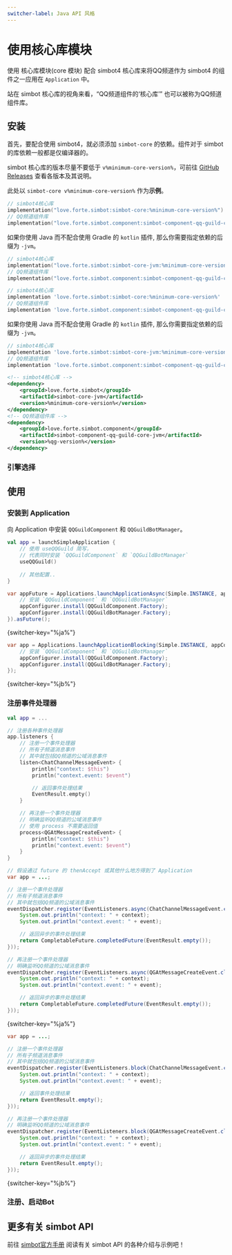 ```yaml
---
switcher-label: Java API 风格
---
```


# 使用核心库模块


<tldr>
<p>使用 <control>核心库模块(core 模块)</control> 配合 simbot4 核心库来将QQ频道作为 simbot4 的组件之一应用在 <code>Application</code> 中。</p>
</tldr>

<note>
站在 simbot 核心库的视角来看，“QQ频道组件的‘核心库’” 也可以被称为QQ频道组件库。
</note>

## 安装

首先，要配合使用 simbot4，就必须添加 `simbot-core` 的依赖。组件对于 simbot 的库依赖一般都是仅编译器的。

<tip>

simbot 核心库的版本尽量不要低于 `v%minimum-core-version%`，可前往
[GitHub Releases](https://github.com/simple-robot/simpler-robot/releases)
查看各版本及其说明。

此处以 `simbot-core v%minimum-core-version%` 作为**示例**。

</tip>


<tabs group="build">
<tab title="Gradle(Kotlin DSL)" group-key="kts">

```Kotlin
// simbot4核心库
implementation("love.forte.simbot:simbot-core:%minimum-core-version%")
// QQ频道组件库
implementation("love.forte.simbot.component:simbot-component-qq-guild-core:%qg-version%")
```

<tip>

如果你使用 Java 而不配合使用 Gradle 的 `kotlin` 插件,
那么你需要指定依赖的后缀为 `-jvm`。

```Kotlin
// simbot4核心库
implementation("love.forte.simbot:simbot-core-jvm:%minimum-core-version%")
// QQ频道组件库
implementation("love.forte.simbot.component:simbot-component-qq-guild-core-jvm:%qg-version%")
```

</tip>

</tab>
<tab title="Gradle(Groovy)" group-key="groovy">

```Groovy
// simbot4核心库
implementation 'love.forte.simbot:simbot-core:%minimum-core-version%'
// QQ频道组件库
implementation 'love.forte.simbot.component:simbot-component-qq-guild-core:%qg-version%'
```

<tip>

如果你使用 Java 而不配合使用 Gradle 的 `kotlin` 插件,
那么你需要指定依赖的后缀为 `-jvm`。

```Groovy
// simbot4核心库
implementation 'love.forte.simbot:simbot-core-jvm:%minimum-core-version%'
// QQ频道组件库
implementation 'love.forte.simbot.component:simbot-component-qq-guild-core-jvm:%qg-version%'
```

</tip>

</tab>
<tab title="Maven" group-key="maven">

```xml
<!-- simbot4核心库 -->
<dependency>
    <groupId>love.forte.simbot</groupId>
    <artifactId>simbot-core-jvm</artifactId>
    <version>%minimum-core-version%</version>
</dependency>
<!-- QQ频道组件库 -->
<dependency>
    <groupId>love.forte.simbot.component</groupId>
    <artifactId>simbot-component-qq-guild-core-jvm</artifactId>
    <version>%qg-version%</version>
</dependency>
```

</tab>
</tabs>

### 引擎选择

<include from="snippets.md" element-id="engine-choose" />


## 使用
### 安装到 Application

向 Application 中安装 `QQGuildComponent` 和 `QQGuildBotManager`。

<tabs group="Code">
<tab title="Kotlin" group-key="Kotlin">

```kotlin
val app = launchSimpleApplication {
    // 使用 useQQGuild 简写，
    // 代表同时安装 `QQGuildComponent` 和 `QQGuildBotManager`
    useQQGuild()
    
    // 其他配置..
}
```

</tab>
<tab title="Java" group-key="Java">


```java
var appFuture = Applications.launchApplicationAsync(Simple.INSTANCE, appConfigurer -> {
    // 安装 `QQGuildComponent` 和 `QQGuildBotManager`
    appConfigurer.install(QQGuildComponent.Factory);
    appConfigurer.install(QQGuildBotManager.Factory);
}).asFuture();
```
{switcher-key="%ja%"}

```java
var app = Applications.launchApplicationBlocking(Simple.INSTANCE, appConfigurer -> {
    // 安装 `QQGuildComponent` 和 `QQGuildBotManager`
    appConfigurer.install(QQGuildComponent.Factory);
    appConfigurer.install(QQGuildBotManager.Factory);
});
```
{switcher-key="%jb%"}

</tab>
</tabs>


### 注册事件处理器

<tabs group="Code">
<tab title="Kotlin" group-key="Kotlin">

```kotlin
val app = ...

// 注册各种事件处理器
app.listeners {
    // 注册一个事件处理器
    // 所有子频道消息事件
    // 其中就包括QQ频道的公域消息事件
    listen<ChatChannelMessageEvent> {
        println("context: $this")
        println("context.event: $event")

        // 返回事件处理结果
        EventResult.empty()
    }

    // 再注册一个事件处理器
    // 明确监听QQ频道的公域消息事件
    // 使用 process 不需要返回值
    process<QGAtMessageCreateEvent> {
        println("context: $this")
        println("context.event: $event")
    }
}
```

</tab>
<tab title="Java" group-key="Java">


```java
// 假设通过 future 的 thenAccept 或其他什么地方得到了 Application
var app = ...;

// 注册一个事件处理器
// 所有子频道消息事件
// 其中就包括QQ频道的公域消息事件
eventDispatcher.register(EventListeners.async(ChatChannelMessageEvent.class, (context, event) -> {
    System.out.println("context: " + context);
    System.out.println("context.event: " + event);

    // 返回异步的事件处理结果
    return CompletableFuture.completedFuture(EventResult.empty());
}));

// 再注册一个事件处理器
// 明确监听QQ频道的公域消息事件
eventDispatcher.register(EventListeners.async(QGAtMessageCreateEvent.class, (context, event) -> {
    System.out.println("context: " + context);
    System.out.println("context.event: " + event);

    // 返回异步的事件处理结果
    return CompletableFuture.completedFuture(EventResult.empty());
}));
```
{switcher-key="%ja%"}

```java
var app = ...;

// 注册一个事件处理器
// 所有子频道消息事件
// 其中就包括QQ频道的公域消息事件
eventDispatcher.register(EventListeners.block(ChatChannelMessageEvent.class, (context, event) -> {
    System.out.println("context: " + context);
    System.out.println("context.event: " + event);

    // 返回事件处理结果
    return EventResult.empty();
}));

// 再注册一个事件处理器
// 明确监听QQ频道的公域消息事件
eventDispatcher.register(EventListeners.block(QGAtMessageCreateEvent.class, (context, event) -> {
    System.out.println("context: " + context);
    System.out.println("context.event: " + event);

    // 返回异步的事件处理结果
    return EventResult.empty();
}));
```
{switcher-key="%jb%"}

</tab>
</tabs>

### 注册、启动Bot


## 更多有关 simbot API

前往 [simbot官方手册](https://simbot.forte.love/) 阅读有关 simbot API 的各种介绍与示例吧！
